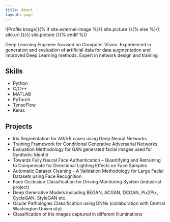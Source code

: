 ```yaml
---
title: About
layout: page
---
```

![Profile Image]({% if site.external-image %}{{ site.picture }}{% else %}{{ site.url }}/{{ site.picture }}{% endif %})

<p>Deep Learning Engineer focused on Computer Vision.
Experienced in generation and evaluation of artificial data for data augmentation and improved Deep Learning methods. 
Expert in network design and training</p>

<h2>Skills</h2>

<ul class="skill-list">
	<li>Python</li>
	<li>C/C++</li>
	<li>MATLAB</li>
	<li>PyTorch</li>
	<li>TensoFlow</li>
	<li>Keras</li>
</ul>

<h2>Projects</h2>

<ul>
	<li>Iris Segmentation for AR/VR cases using Deep Neural Networks</li>
	<li>Training Framework for Conditional Generative Adversarial Networks</li>
	<li>Evaluation Methodology for GAN generated facial images used for Synthetic Identiti</li>
	<li>Towards Fully Neural Face Authentication – Quantifying and Retraining to Compensate for Directional Lighting Effects on Face Samples </li>
	<li>Automatic Dataset Cleaning - A Validation Methodology for Large Facial Datasets using Face Recognition</li>
	<li>Face Occlusion Classification for Driving Monitoring System (industrial project)</li>
	<li>Deep Generative Models including BEGAN, ACGAN, DCGAN, Pix2Pix, CycleGAN, StyleGAN etc.</li>
	<li>Ocular Pathologies Classification using DNNs (collaboration with Central Washington University)</li>
	<li>Classification of Iris images captured in different Illuminations</li>
</ul>
